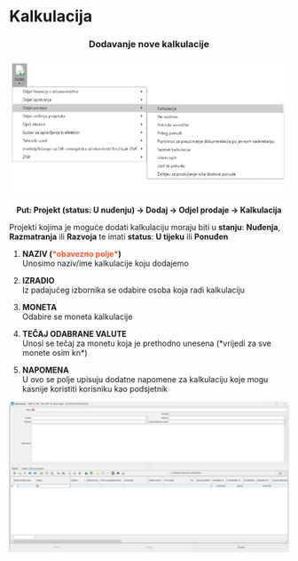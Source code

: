 # Kalkulacija  

### <p align="center">**Dodavanje nove kalkulacije**</p>

<img src="./images/KalkulacijaMenu.png"
     alt="KalkulacijaMenu"
     style="display: block; margin-left: auto; margin-right: auto;" 
/>

**<p align="center">Put: Projekt (status: U nuđenju) → Dodaj → Odjel prodaje → Kalkulacija**</p>  

Projekti kojima je moguće dodati kalkulaciju moraju biti u **stanju**: **Nuđenja**, **Razmatranja** ili **Razvoja** te imati **status**: **U tijeku** ili **Ponuđen**

1. **NAZIV (<span style="color: #ff5630">\*obavezno polje\*</span>)**   
Unosimo naziv/ime kalkulacije koju  dodajemo

2. **IZRADIO**      
    Iz padajućeg izbornika se odabire osoba koja radi kalkulaciju

3. **MONETA**    
    Odabire se moneta kalkulacije

4. **TEČAJ ODABRANE VALUTE**    
    Unosi se tečaj za monetu koja je prethodno unesena (\*vrijedi za sve monete osim kn*) 

5. **NAPOMENA**    
    U ovo se polje upisuju dodatne napomene za kalkulaciju koje mogu kasnije koristiti korisniku kao podsjetnik


<img src="./images/kalkulacijapr.png"
    alt="Kalkulacija"
    style="display: block; margin-left: auto; margin-right: auto;" 
/>
